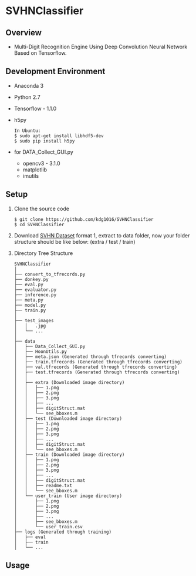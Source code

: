 # SVHNClassifier


## Overview

- Multi-Digit Recognition Engine Using Deep Convolution Neural Network Based on Tensorflow.


## Development Environment
- Anaconda 3
- Python 2.7
- Tensorflow - 1.1.0
- h5py

    ```
    In Ubuntu:
    $ sudo apt-get install libhdf5-dev
    $ sudo pip install h5py
    ```
- for DATA_Collect_GUI.py

  - opencv3 - 3.1.0
  - matplotlib
  - imutils


## Setup

1. Clone the source code

    ```
    $ git clone https://github.com/kdg1016/SVHNClassifier    
    $ cd SVHNClassifier
    ```

2. Download [SVHN Dataset](http://ufldl.stanford.edu/housenumbers/) format 1, 
   extract to data folder, now your folder structure should be like below: (extra / test / train)

3. Directory Tree Structure
    ```
    SVHNClassifier
    │
    ├── convert_to_tfrecords.py
    ├── donkey.py
    ├── eval.py
    ├── evaluator.py
    ├── inference.py
    ├── meta.py
    ├── model.py
    ├── train.py
    │
    ├── test_images
    │   │	.jpg
    │   └── ...
    │
    ├── data
    │   ├── Data_Collect_GUI.py
    │   ├── HoonUtils.py
    │   ├── meta.json (Generated through tfrecords converting)
    │   ├── train.tfrecords (Generated through tfrecords converting)
    │   ├── val.tfrecords (Generated through tfrecords converting)
    │   ├── test.tfrecords (Generated through tfrecords converting)
    │   │
    │   ├── extra (Downloaded image directory)
    │   │   ├── 1.png
    │   │   ├── 2.png
    │   │   ├── 3.png
    │   │   ├── ...
    │   │   ├── digitStruct.mat
    │   │   └── see_bboxes.m
    │   ├── test (Downloaded image directory)
    │   │   ├── 1.png
    │   │   ├── 2.png
    │   │   ├── 3.png
    │   │   ├── ...
    │   │   ├── digitStruct.mat
    │   │   └── see_bboxes.m
    │   ├── train (Downloaded image directory)
    │   │   ├── 1.png
    │   │   ├── 2.png
    │   │   ├── 3.png
    │   │   ├── ...
    │   │   ├── digitStruct.mat
    │   │   ├── readme.txt
    │   │   └── see_bboxes.m
    │   └── user_train (User image directory)
    │       ├── 1.png
    │       ├── 2.png
    │       ├── 3.png
    │       ├── ...
    │       ├── see_bboxes.m
    │       └── user_train.csv
    ├── logs (Generated through training)
    │   ├── eval
    │   ├── train
    │   └── ...
    ```


## Usage
